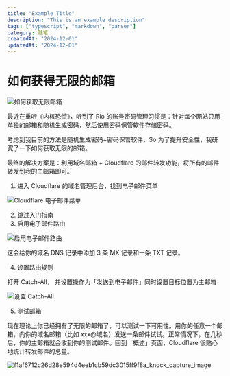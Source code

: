 ```yaml
---
title: "Example Title"
description: "This is an example description"
tags: ["typescript", "markdown", "parser"]
category: 随笔
createdAt: "2024-12-01"
updatedAt: "2024-12-01"
---
```


# 如何获得无限的邮箱

![如何获取无限邮箱](https://cdn.jsdelivr.net/gh/thedogb/pic@master/upic/%E5%A6%82%E4%BD%95%E8%8E%B7%E5%8F%96%E6%97%A0%E9%99%90%E9%82%AE%E7%AE%B1.png)

最近在重听《内核恐慌》，听到了 Rio 的账号密码管理习惯是：针对每个网站只用单独的邮箱和随机生成密码，然后使用密码保管软件存储密码。

考虑到我目前的方法是随机生成密码+密码保管软件，So 为了提升安全性，我研究了一下如何获取无限的邮箱。

最终的解决方案是：利用域名邮箱 + Cloudflare 的邮件转发功能，将所有的邮件转发到我的主邮箱即可。

1. 进入 Cloudflare 的域名管理后台，找到电子邮件菜单

![Cloudflare 电子邮件菜单](https://cdn.jsdelivr.net/gh/thedogb/pic@master/upic/a6a82e6c3cccf470a1d6757295ea1e25d9bf3de4_knock_capture_image.jpg)

2. 跳过入门指南
3. 启用电子邮件路由

![启用电子邮件路由](https://cdn.jsdelivr.net/gh/thedogb/pic@master/upic/be21b320b29223c29e6a64db2434991c4824b398_knock_capture_image.jpg)

这会给你的域名 DNS 记录中添加 3 条 MX 记录和一条 TXT 记录。

4. 设置路由规则

打开 Catch-All， 并设置操作为「发送到电子邮件」同时设置目标位置为主邮箱

![设置 Catch-All](https://cdn.jsdelivr.net/gh/thedogb/pic@master/upic/eb36f399967bd17f7041070716a828b8f6effffe_knock_capture_image.jpg)

5. 测试邮箱

现在理论上你已经拥有了无限的邮箱了，可以测试一下可用性。用你的任意一个邮箱，向你的域名邮箱（比如 xxx@域名）发送一条邮件试试。正常情况下，在几秒后，你的主邮箱就会收到你的测试邮件。回到「概述」页面，Cloudflare 很贴心地统计转发邮件的总量。

![f1af6712c26d28e594d4eeb1cb59dc3015ff9f8a_knock_capture_image](https://cdn.jsdelivr.net/gh/thedogb/pic@master/upic/f1af6712c26d28e594d4eeb1cb59dc3015ff9f8a_knock_capture_image.jpg)
